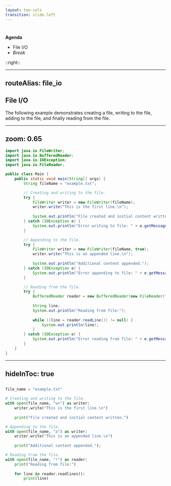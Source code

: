 ```yaml
---
layout: two-cols
transition: slide-left
---
```


# <DateTitle offset=8 />

<StartupBadge />

**Agenda**

- File I/O
- *Break*

::right::

<Toc minDepth=2 maxDepth=3 mode="onlyCurrentTree" />

---
routeAlias: file_io
---

## File I/O

The following example demonstrates creating a file, writing to the file, adding to the file, and finally reading from the file.  
<carbon-arrow-right />

---
zoom: 0.65
---

```java
import java.io.FileWriter;
import java.io.BufferedReader;
import java.io.IOException;
import java.io.FileReader;

public class Main {
    public static void main(String[] args) {
        String fileName = "example.txt";

        // Creating and writing to the file.
        try {
            FileWriter writer = new FileWriter(fileName);
            writer.write("This is the first line.\n");
            
            System.out.println("File created and initial content written.");
        } catch (IOException e) {
            System.out.println("Error writing to file: " + e.getMessage());
        }

        // Appending to the file.
        try {
            FileWriter writer = new FileWriter(fileName, true);
            writer.write("This is an appended line.\n");
            
            System.out.println("Additional content appended.");
        } catch (IOException e) {
            System.out.println("Error appending to file: " + e.getMessage());
        }

        // Reading from the file.
        try {
            BufferedReader reader = new BufferedReader(new FileReader(fileName));
            
            String line;
            System.out.println("Reading from file:");
            
            while ((line = reader.readLine()) != null) {
                System.out.println(line);
            }
        } catch (IOException e) {
            System.out.println("Error reading from file: " + e.getMessage());
        }
    }
}
```

<!-- Copy and run in external environment. -->

---
hideInToc: true
---

<!-- The Slidev Toc component is a bit bugged, so we need an empty header here. -->

## 

```py
file_name = "example.txt"

# Creating and writing to the file.
with open(file_name, "w+") as writer:
    writer.write("This is the first line.\n")
    
    print("File created and initial content written.")

# Appending to the file.
with open(file_name, "a") as writer:
    writer.write("This is an appended line.\n")
    
    print("Additional content appended.");

# Reading from the file.
with open(file_name, "r") as reader:
    print("Reading from file:")
    
    for line in reader.readlines():
        print(line)
```
